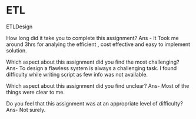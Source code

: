 # ETL
ETLDesign

How long did it take you to complete this assignment?
Ans - It Took me around 3hrs for analying the  efficient , cost effective and easy to implement solution.

Which aspect about this assignment did you find the most challenging?
Ans- To design a flawless system is always a challenging task. I found difficulty while writing script as few info was not available.

Which aspect about this assignment did you find unclear?
Ans- Most of the things were clear to me.

Do you feel that this assignment was at an appropriate level of difficulty?
Ans- Not surely.


